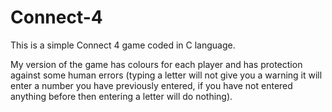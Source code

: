 # Connect-4
This is a simple Connect 4 game coded in C language. 

My version of the game has colours for each player and has protection against some human errors (typing a letter will not give you a warning it will enter a number you have previously entered, if you have not entered anything before then entering a letter will do nothing).

